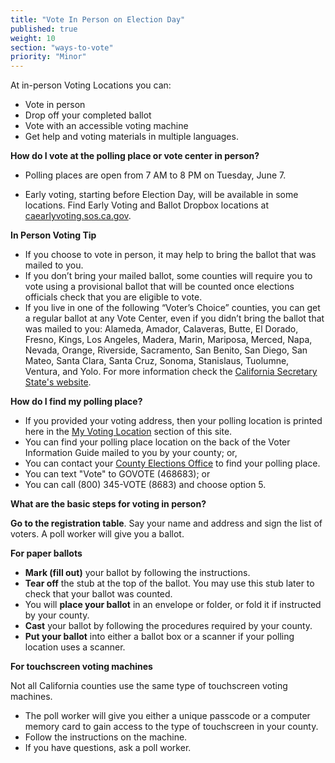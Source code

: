 ```yaml
---
title: "Vote In Person on Election Day"
published: true
weight: 10
section: "ways-to-vote"
priority: "Minor"
---
```


At in-person Voting Locations you can:
- Vote in person
- Drop off your completed ballot
- Vote with an accessible voting machine
- Get help and voting materials in multiple languages.

**How do I vote at the polling place or vote center in person?**  

- Polling places are open from 7 AM to 8 PM on Tuesday, June 7.  

- Early voting, starting before Election Day, will be available in some locations. Find Early Voting and Ballot Dropbox locations at [caearlyvoting.sos.ca.gov](https://caearlyvoting.sos.ca.gov/).

**In Person Voting Tip**

- If you choose to vote in person, it may help to bring the ballot that was mailed to you.
- If you don’t bring your mailed ballot, some counties will require you to vote using a provisional ballot that will be counted once elections officials check that you are eligible to vote.
- If you live in one of the following “Voter’s Choice” counties, you can get a regular ballot at any Vote Center, even if you didn’t bring the ballot that was mailed to you: Alameda, Amador, Calaveras, Butte, El Dorado, Fresno, Kings, Los Angeles, Madera, Marin, Mariposa, Merced, Napa, Nevada, Orange, Riverside, Sacramento, San Benito, San Diego, San Mateo, Santa Clara, Santa Cruz, Sonoma, Stanislaus, Tuolumne, Ventura, and Yolo. For more information check the [California Secretary State's website](https://www.sos.ca.gov/elections/voters-choice-act/).

**How do I find my polling place?**   

- If you provided your voting address, then your polling location is printed here in the [My Voting Location](#section-my-polling-place) section of this site.  
- You can find your polling place location on the back of the Voter Information Guide mailed to you by your county; or,  
- You can contact your [County Elections Office](#section-election-office-contact) to find your polling place.  
- You can text "Vote" to GOVOTE (468683); or  
- You can call (800) 345-VOTE (8683) and choose option 5.  

**What are the basic steps for voting in person?**  

**Go to the registration table**. Say your name and address and sign the list of voters. A poll worker will give you a ballot.  

**For paper ballots**  

- **Mark (fill out)** your ballot by following the instructions.  
- **Tear off** the stub at the top of the ballot. You may use this stub later to check that your ballot was counted.  
- You will **place your ballot** in an envelope or folder, or fold it if instructed by your county.   
- **Cast** your ballot by following the procedures required by your county.  
- **Put your ballot** into either a ballot box or a scanner if your polling location uses a scanner.  

**For touchscreen voting machines**  

Not all California counties use the same type of touchscreen voting machines.  
- The poll worker will give you either a unique passcode or a computer memory card to gain access to the type of touchscreen in your county.  
- Follow the instructions on the machine.  
- If you have questions, ask a poll worker.